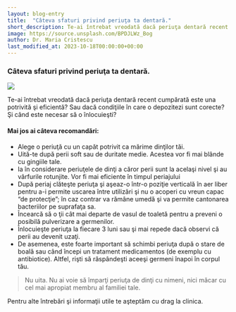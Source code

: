 ```yaml
---
layout: blog-entry
title:  "Câteva sfaturi privind periuţa ta dentară."
short_description: Te-ai întrebat vreodată dacă periuţa dentară recent cumpărată este una potrivită şi eficientă?
image: https://source.unsplash.com/BPDJLWz_Bog
author: Dr. Maria Cristescu
last_modified_at: 2023-10-18T00:00:00+00:00
---
```


### Câteva sfaturi privind periuţa ta dentară.

![](https://source.unsplash.com/BPDJLWz_Bog)

Te-ai întrebat vreodată dacă periuţa dentară recent cumpărată este una potrivită şi eficientă?
Sau dacă condiţiile în care o depozitezi sunt corecte? Şi când este necesar să o înlocuieşti?

#### Mai jos ai câteva recomandări:

* Alege o periuţă cu un capăt potrivit ca mărime dinţilor tăi.
* Uită-te după perii soft sau de duritate medie. Acestea vor fi mai blânde cu gingiile tale.
* Ia în considerare periuţele de dinţi a căror perii sunt la acelaşi nivel şi au vârfurile
  rotunjite. Vor fi mai eficiente în timpul periajului
* După periaj clăteşte periuţa şi aşeaz-o într-o poziţie verticală în aer liber pentru a-i
  permite uscarea între utilizări şi nu o acoperi cu vreun capac “de protecţie”; în caz
  contrar va rămâne umedă şi va permite cantonarea bacteriilor pe suprafaţa sa.
* Încearcă să o ţii cât mai departe de vasul de toaletă pentru a preveni o posibilă
  pulverizare a germenilor.
* Înlocuieşte periuţa la fiecare 3 luni sau şi mai repede dacă observi că perii au devenit
  uzaţi.
* De asemenea, este foarte important să schimbi periuţa după o stare de boală sau
  când începi un tratament medicamentos (de exemplu cu antibiotice). Altfel, rişti să
  răspândeşti aceeşi germeni înapoi în corpul tău.

>Nu uita. Nu ai voie să împarţi periuţa de dinţi cu nimeni, nici măcar cu cel mai apropiat
membru al familiei tale.

Pentru alte întrebări şi informaţii utile te aşteptăm cu drag la clinica.